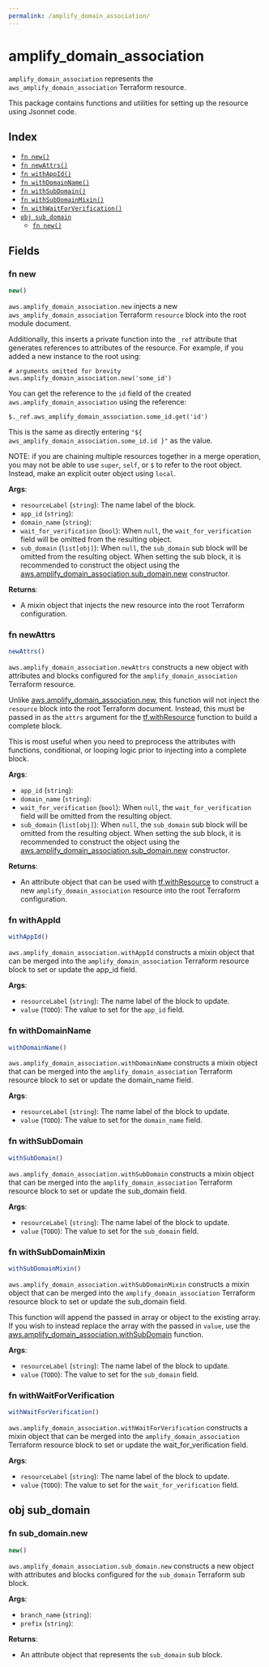 ```yaml
---
permalink: /amplify_domain_association/
---
```


# amplify_domain_association

`amplify_domain_association` represents the `aws_amplify_domain_association` Terraform resource.



This package contains functions and utilities for setting up the resource using Jsonnet code.


## Index

* [`fn new()`](#fn-new)
* [`fn newAttrs()`](#fn-newattrs)
* [`fn withAppId()`](#fn-withappid)
* [`fn withDomainName()`](#fn-withdomainname)
* [`fn withSubDomain()`](#fn-withsubdomain)
* [`fn withSubDomainMixin()`](#fn-withsubdomainmixin)
* [`fn withWaitForVerification()`](#fn-withwaitforverification)
* [`obj sub_domain`](#obj-sub_domain)
  * [`fn new()`](#fn-sub_domainnew)

## Fields

### fn new

```ts
new()
```


`aws.amplify_domain_association.new` injects a new `aws_amplify_domain_association` Terraform `resource`
block into the root module document.

Additionally, this inserts a private function into the `_ref` attribute that generates references to attributes of the
resource. For example, if you added a new instance to the root using:

    # arguments omitted for brevity
    aws.amplify_domain_association.new('some_id')

You can get the reference to the `id` field of the created `aws.amplify_domain_association` using the reference:

    $._ref.aws_amplify_domain_association.some_id.get('id')

This is the same as directly entering `"${ aws_amplify_domain_association.some_id.id }"` as the value.

NOTE: if you are chaining multiple resources together in a merge operation, you may not be able to use `super`, `self`,
or `$` to refer to the root object. Instead, make an explicit outer object using `local`.

**Args**:
  - `resourceLabel` (`string`): The name label of the block.
  - `app_id` (`string`): 
  - `domain_name` (`string`): 
  - `wait_for_verification` (`bool`):  When `null`, the `wait_for_verification` field will be omitted from the resulting object.
  - `sub_domain` (`list[obj]`):  When `null`, the `sub_domain` sub block will be omitted from the resulting object. When setting the sub block, it is recommended to construct the object using the [aws.amplify_domain_association.sub_domain.new](#fn-amplifydomainassociationsubdomainnew) constructor.

**Returns**:
- A mixin object that injects the new resource into the root Terraform configuration.


### fn newAttrs

```ts
newAttrs()
```


`aws.amplify_domain_association.newAttrs` constructs a new object with attributes and blocks configured for the `amplify_domain_association`
Terraform resource.

Unlike [aws.amplify_domain_association.new](#fn-amplifydomainassociationnew), this function will not inject the `resource`
block into the root Terraform document. Instead, this must be passed in as the `attrs` argument for the
[tf.withResource](https://github.com/tf-libsonnet/core/tree/main/docs#fn-withresource) function to build a complete block.

This is most useful when you need to preprocess the attributes with functions, conditional, or looping logic prior to
injecting into a complete block.

**Args**:
  - `app_id` (`string`): 
  - `domain_name` (`string`): 
  - `wait_for_verification` (`bool`):  When `null`, the `wait_for_verification` field will be omitted from the resulting object.
  - `sub_domain` (`list[obj]`):  When `null`, the `sub_domain` sub block will be omitted from the resulting object. When setting the sub block, it is recommended to construct the object using the [aws.amplify_domain_association.sub_domain.new](#fn-amplifydomainassociationsubdomainnew) constructor.

**Returns**:
  - An attribute object that can be used with [tf.withResource](https://github.com/tf-libsonnet/core/tree/main/docs#fn-withresource) to construct a new `amplify_domain_association` resource into the root Terraform configuration.


### fn withAppId

```ts
withAppId()
```

`aws.amplify_domain_association.withAppId` constructs a mixin object that can be merged into the `amplify_domain_association`
Terraform resource block to set or update the app_id field.



**Args**:
  - `resourceLabel` (`string`): The name label of the block to update.
  - `value` (`TODO`): The value to set for the `app_id` field.


### fn withDomainName

```ts
withDomainName()
```

`aws.amplify_domain_association.withDomainName` constructs a mixin object that can be merged into the `amplify_domain_association`
Terraform resource block to set or update the domain_name field.



**Args**:
  - `resourceLabel` (`string`): The name label of the block to update.
  - `value` (`TODO`): The value to set for the `domain_name` field.


### fn withSubDomain

```ts
withSubDomain()
```

`aws.amplify_domain_association.withSubDomain` constructs a mixin object that can be merged into the `amplify_domain_association`
Terraform resource block to set or update the sub_domain field.



**Args**:
  - `resourceLabel` (`string`): The name label of the block to update.
  - `value` (`TODO`): The value to set for the `sub_domain` field.


### fn withSubDomainMixin

```ts
withSubDomainMixin()
```

`aws.amplify_domain_association.withSubDomainMixin` constructs a mixin object that can be merged into the `amplify_domain_association`
Terraform resource block to set or update the sub_domain field.

This function will append the passed in array or object to the existing array. If you wish
to instead replace the array with the passed in `value`, use the [aws.amplify_domain_association.withSubDomain](TODO)
function.


**Args**:
  - `resourceLabel` (`string`): The name label of the block to update.
  - `value` (`TODO`): The value to set for the `sub_domain` field.


### fn withWaitForVerification

```ts
withWaitForVerification()
```

`aws.amplify_domain_association.withWaitForVerification` constructs a mixin object that can be merged into the `amplify_domain_association`
Terraform resource block to set or update the wait_for_verification field.



**Args**:
  - `resourceLabel` (`string`): The name label of the block to update.
  - `value` (`TODO`): The value to set for the `wait_for_verification` field.


## obj sub_domain



### fn sub_domain.new

```ts
new()
```


`aws.amplify_domain_association.sub_domain.new` constructs a new object with attributes and blocks configured for the `sub_domain`
Terraform sub block.



**Args**:
  - `branch_name` (`string`): 
  - `prefix` (`string`): 

**Returns**:
  - An attribute object that represents the `sub_domain` sub block.
